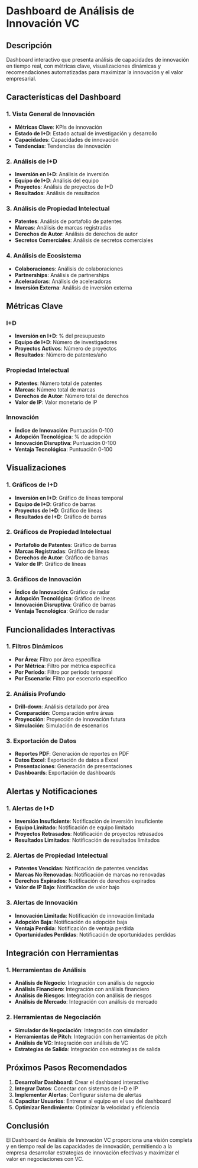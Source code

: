 # Dashboard de Análisis de Innovación VC

## Descripción
Dashboard interactivo que presenta análisis de capacidades de innovación en tiempo real, con métricas clave, visualizaciones dinámicas y recomendaciones automatizadas para maximizar la innovación y el valor empresarial.

## Características del Dashboard

### 1. Vista General de Innovación
- **Métricas Clave**: KPIs de innovación
- **Estado de I+D**: Estado actual de investigación y desarrollo
- **Capacidades**: Capacidades de innovación
- **Tendencias**: Tendencias de innovación

### 2. Análisis de I+D
- **Inversión en I+D**: Análisis de inversión
- **Equipo de I+D**: Análisis del equipo
- **Proyectos**: Análisis de proyectos de I+D
- **Resultados**: Análisis de resultados

### 3. Análisis de Propiedad Intelectual
- **Patentes**: Análisis de portafolio de patentes
- **Marcas**: Análisis de marcas registradas
- **Derechos de Autor**: Análisis de derechos de autor
- **Secretos Comerciales**: Análisis de secretos comerciales

### 4. Análisis de Ecosistema
- **Colaboraciones**: Análisis de colaboraciones
- **Partnerships**: Análisis de partnerships
- **Aceleradoras**: Análisis de aceleradoras
- **Inversión Externa**: Análisis de inversión externa

## Métricas Clave

### I+D
- **Inversión en I+D**: % del presupuesto
- **Equipo de I+D**: Número de investigadores
- **Proyectos Activos**: Número de proyectos
- **Resultados**: Número de patentes/año

### Propiedad Intelectual
- **Patentes**: Número total de patentes
- **Marcas**: Número total de marcas
- **Derechos de Autor**: Número total de derechos
- **Valor de IP**: Valor monetario de IP

### Innovación
- **Índice de Innovación**: Puntuación 0-100
- **Adopción Tecnológica**: % de adopción
- **Innovación Disruptiva**: Puntuación 0-100
- **Ventaja Tecnológica**: Puntuación 0-100

## Visualizaciones

### 1. Gráficos de I+D
- **Inversión en I+D**: Gráfico de líneas temporal
- **Equipo de I+D**: Gráfico de barras
- **Proyectos de I+D**: Gráfico de líneas
- **Resultados de I+D**: Gráfico de barras

### 2. Gráficos de Propiedad Intelectual
- **Portafolio de Patentes**: Gráfico de barras
- **Marcas Registradas**: Gráfico de líneas
- **Derechos de Autor**: Gráfico de barras
- **Valor de IP**: Gráfico de líneas

### 3. Gráficos de Innovación
- **Índice de Innovación**: Gráfico de radar
- **Adopción Tecnológica**: Gráfico de líneas
- **Innovación Disruptiva**: Gráfico de barras
- **Ventaja Tecnológica**: Gráfico de radar

## Funcionalidades Interactivas

### 1. Filtros Dinámicos
- **Por Área**: Filtro por área específica
- **Por Métrica**: Filtro por métrica específica
- **Por Período**: Filtro por período temporal
- **Por Escenario**: Filtro por escenario específico

### 2. Análisis Profundo
- **Drill-down**: Análisis detallado por área
- **Comparación**: Comparación entre áreas
- **Proyección**: Proyección de innovación futura
- **Simulación**: Simulación de escenarios

### 3. Exportación de Datos
- **Reportes PDF**: Generación de reportes en PDF
- **Datos Excel**: Exportación de datos a Excel
- **Presentaciones**: Generación de presentaciones
- **Dashboards**: Exportación de dashboards

## Alertas y Notificaciones

### 1. Alertas de I+D
- **Inversión Insuficiente**: Notificación de inversión insuficiente
- **Equipo Limitado**: Notificación de equipo limitado
- **Proyectos Retrasados**: Notificación de proyectos retrasados
- **Resultados Limitados**: Notificación de resultados limitados

### 2. Alertas de Propiedad Intelectual
- **Patentes Vencidas**: Notificación de patentes vencidas
- **Marcas No Renovadas**: Notificación de marcas no renovadas
- **Derechos Expirados**: Notificación de derechos expirados
- **Valor de IP Bajo**: Notificación de valor bajo

### 3. Alertas de Innovación
- **Innovación Limitada**: Notificación de innovación limitada
- **Adopción Baja**: Notificación de adopción baja
- **Ventaja Perdida**: Notificación de ventaja perdida
- **Oportunidades Perdidas**: Notificación de oportunidades perdidas

## Integración con Herramientas

### 1. Herramientas de Análisis
- **Análisis de Negocio**: Integración con análisis de negocio
- **Análisis Financiero**: Integración con análisis financiero
- **Análisis de Riesgos**: Integración con análisis de riesgos
- **Análisis de Mercado**: Integración con análisis de mercado

### 2. Herramientas de Negociación
- **Simulador de Negociación**: Integración con simulador
- **Herramientas de Pitch**: Integración con herramientas de pitch
- **Análisis de VC**: Integración con análisis de VC
- **Estrategias de Salida**: Integración con estrategias de salida

## Próximos Pasos Recomendados

1. **Desarrollar Dashboard**: Crear el dashboard interactivo
2. **Integrar Datos**: Conectar con sistemas de I+D e IP
3. **Implementar Alertas**: Configurar sistema de alertas
4. **Capacitar Usuarios**: Entrenar al equipo en el uso del dashboard
5. **Optimizar Rendimiento**: Optimizar la velocidad y eficiencia

## Conclusión

El Dashboard de Análisis de Innovación VC proporciona una visión completa y en tiempo real de las capacidades de innovación, permitiendo a la empresa desarrollar estrategias de innovación efectivas y maximizar el valor en negociaciones con VC.